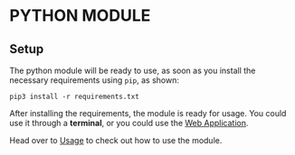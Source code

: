 # PYTHON MODULE

## Setup

The python module will be ready to use, as soon as you install the necessary requirements
using `pip`, as shown:

```shell script
pip3 install -r requirements.txt
```

After installing the requirements, the module is ready for usage.
You could use it through a **terminal**, or you could use the [Web Application](/getting-started/web-application.md).

Head over to [Usage](/documentation/usage.md) to check out how to use the module.